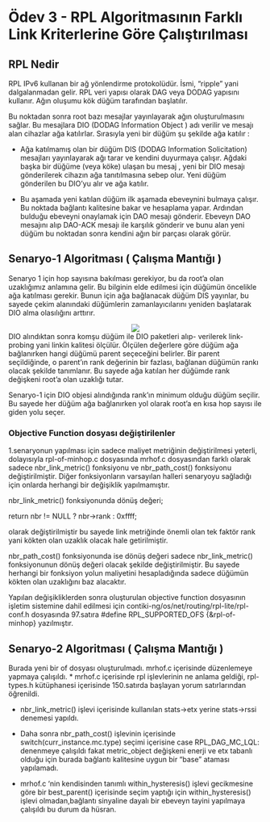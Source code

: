 # Ödev 3 - RPL Algoritmasının Farklı Link Kriterlerine Göre Çalıştırılması

<!-- 

| Grup Üyeleri    | Katkıları | Github | 
|-----------------|-----------|--------|
| Yasin Ünal      | ? | [<image style="width:30px" src="https://github.githubassets.com/images/modules/logos_page/GitHub-Mark.png">](https://github.com/Pilestin) | 
| Osman Büyükşar  | ? | [<image style="width:30px" src="https://github.githubassets.com/images/modules/logos_page/GitHub-Mark.png">](https://github.com/OsmanBuyuksar) | 
| Kadir Emre Özer | ? | [<image style="width:30px" src="https://github.githubassets.com/images/modules/logos_page/GitHub-Mark.png">](https://github.com/logaritmabir)  | 
| Berkin Aker      | -  |    |   
| Muharrem Sevimli | -  |    |   
| Furkan Kaymak    | -  |    |   

-->

  
  
## RPL Nedir

RPL IPv6 kullanan bir ağ yönlendirme protokolüdür. İsmi, “ripple” yani dalgalanmadan gelir. RPL veri yapısı olarak DAG veya DODAG yapısını kullanır. Ağın oluşumu kök düğüm tarafından başlatılır. 

Bu noktadan sonra root bazı mesajlar yayınlayarak ağın oluşturulmasını sağlar. Bu mesajlara DIO (DODAG Information Object ) adı verilir ve mesajı alan cihazlar ağa katılırlar. Sırasıyla yeni bir düğüm şu şekilde ağa katılır :  

- Ağa katılmamış olan bir düğüm DIS (DODAG Information Solicitation) mesajları yayınlayarak ağı tarar ve kendini duyurmaya çalışır. Ağdaki başka bir düğüme (veya köke) ulaşan bu mesaj , yeni bir DIO mesajı gönderilerek cihazın ağa tanıtılmasına sebep olur. Yeni düğüm gönderilen bu DIO’yu alır ve ağa katılır. 

- Bu aşamada yeni katılan düğüm ilk aşamada ebeveynini bulmaya çalışır. Bu noktada bağlantı kalitesine bakar ve hesaplama yapar. Ardından bulduğu ebeveyni onaylamak için DAO mesajı gönderir. Ebeveyn DAO mesajını alıp DAO-ACK mesajı ile karşılık gönderir ve bunu alan yeni düğüm bu noktadan sonra kendini ağın  bir parçası olarak görür.

## Senaryo-1 Algoritması ( Çalışma Mantığı ) 

Senaryo 1 için hop sayısına bakılması gerekiyor, bu da root’a olan uzaklığımız anlamına gelir. Bu bilginin elde edilmesi için düğümün öncelikle ağa katılması gerekir. Bunun için ağa bağlanacak düğüm DIS yayınlar, bu sayede çekim alanındaki düğümlerin zamanlayıcılarını yeniden başlatarak DIO alma olasılığını arttırır.

<div align="center">
  <img src="https://user-images.githubusercontent.com/56133248/220167080-970bdf7e-ec78-495c-a963-07571155e3cd.png">
</div>
<div align="left">
    DIO alındıktan sonra komşu düğüm ile DIO paketleri alıp- verilerek link-probing yani linkin kalitesi ölçülür. Ölçülen değerlere göre düğüm ağa   bağlanırken hangi düğümü parent seçeceğini belirler. Bir parent seçildiğinde, o parent’ın rank değerinin bir fazlası, bağlanan düğümün rankı olacak şekilde tanımlanır. Bu sayede ağa katılan her düğümde rank değişkeni root’a olan uzaklığı tutar. 
 </div>
  
  Senaryo-1 için DIO objesi alındığında rank’ın minimum olduğu düğüm seçilir. Bu sayede her düğüm ağa bağlanırken yol olarak root’a en kısa hop sayısı ile giden yolu seçer.
  
### Objective Function dosyası değiştirilenler 

1.senaryonun yapılması için sadece maliyet metriğinin değiştirilmesi yeterli, dolayısıyla rpl-of-minhop.c dosyasında mrhof.c dosyasından farklı olarak sadece nbr_link_metric() fonksiyonu ve nbr_path_cost() fonksiyonu değiştirilmiştir. Diğer fonksiyonların varsayılan halleri senaryoyu sağladığı için onlarda herhangi bir değişiklik yapılmamıştır.

nbr_link_metric() fonksiyonunda dönüş değeri; 

return nbr != NULL ? nbr->rank : 0xffff; 

olarak değiştirilmiştir bu sayede link metriğinde önemli olan tek faktör rank yani kökten olan uzaklık olacak hale getirilmiştir. 

nbr_path_cost() fonksiyonunda ise dönüş değeri sadece nbr_link_metric() fonksiyonunun dönüş değeri olacak şekilde değiştirilmiştir. Bu sayede herhangi bir fonksiyon yolun maliyetini hesapladığında sadece düğümün kökten olan uzaklığını baz alacaktır.

Yapılan değişikliklerden sonra oluşturulan objective function dosyasının işletim sistemine dahil edilmesi için contiki-ng/os/net/routing/rpl-lite/rpl-conf.h dosyasında 97.satıra #define RPL_SUPPORTED_OFS {&rpl-of- minhop} yazılmıştır.
  
## Senaryo-2 Algoritması ( Çalışma Mantığı )

Burada yeni bir of dosyası oluşturulmadı. mrhof.c içerisinde düzenlemeye yapmaya çalışıldı. * mrhof.c içerisinde rpl işlevlerinin ne anlama geldiği, rpl-types.h kütüphanesi içerisinde 150.satırda başlayan yorum satırlarından öğrenildi. 

- nbr_link_metric() işlevi içerisinde kullanılan stats→etx yerine stats→rssi denemesi yapıldı. 

- Daha sonra nbr_path_cost() işlevinin içerisinde switch(curr_instance.mc.type) seçimi içerisine case RPL_DAG_MC_LQL: denenmeye çalışıldı fakat metric_object değişkeni enerji ve etx tabanlı olduğu için burada bağlantı kalitesine uygun bir “base” ataması yapılamadı.

- mrhof.c ‘nin kendisinden tanımlı within_hysteresis() işlevi gecikmesine göre bir best_parent() içerisinde seçim yaptığı için within_hysteresis() işlevi olmadan,bağlantı sinyaline dayalı bir ebeveyn tayini yapılmaya çalışıldı bu durum da hüsran. 


